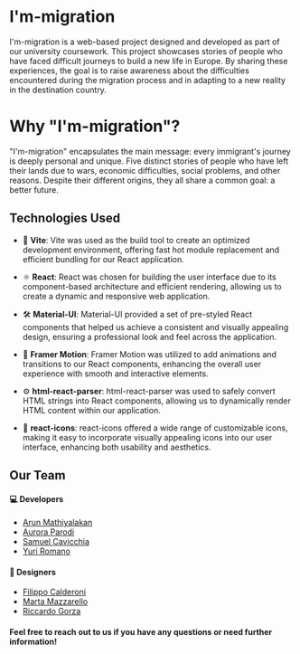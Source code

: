 # <r>I'm</r>-migration

<r>I'm</r>-migration is a web-based project designed and developed as part of our university coursework. This project showcases stories of people who have faced difficult journeys to build a new life in Europe. By sharing these experiences, the goal is to raise awareness about the difficulties encountered during the migration process and in adapting to a new reality in the destination country.

# Why "<r>I'm</r>-migration"?
"<r>I'm</r>-migration" encapsulates the main message: every immigrant's journey is deeply personal and unique. Five distinct stories of people who have left their lands due to wars, economic difficulties, social problems, and other reasons. Despite their different origins, they all share a common goal: <r>a better future</r>.

## Technologies Used

- 🚀 **Vite**: Vite was used as the build tool to create an optimized development environment, offering fast hot module replacement and efficient bundling for our React application.

- ⚛️ **React**: React was chosen for building the user interface due to its component-based architecture and efficient rendering, allowing us to create a dynamic and responsive web application.

- 🛠️ **Material-UI**: Material-UI provided a set of pre-styled React components that helped us achieve a consistent and visually appealing design, ensuring a professional look and feel across the application.

- 💫 **Framer Motion**: Framer Motion was utilized to add animations and transitions to our React components, enhancing the overall user experience with smooth and interactive elements.

- ⚙️ **html-react-parser**: html-react-parser was used to safely convert HTML strings into React components, allowing us to dynamically render HTML content within our application.

- 🌟 **react-icons**: react-icons offered a wide range of customizable icons, making it easy to incorporate visually appealing icons into our user interface, enhancing both usability and aesthetics.

## Our Team
#### 💻 Developers
  - [Arun Mathiyalakan](https://www.instagram.com/arun99.dev/')
  - [Aurora Parodi](https://www.instagram.com/aurora_rowe__/')
  - [Samuel Cavicchia](https://www.instagram.com/samu1538/')
  - [Yuri Romano](https://www.instagram.com/yuri.rmn/')
#### 🎨 Designers
  - [Filippo Calderoni](https://www.instagram.com/filippo.calderoni/')
  - [Marta Mazzarello](https://www.instagram.com/martamazzarello/')
  - [Riccardo Gorza](https://www.instagram.com/richigorza/')

#### Feel free to reach out to us if you have any questions or need further information!
